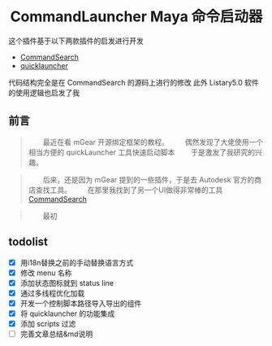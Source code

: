 
<h1 style="text-align:center">
CommandLauncher Maya 命令启动器
</h1>

这个插件基于以下两款插件的启发进行开发
+ [CommandSearch](http://technicaldirector.nl/projects/command_search/)
+ [quicklauncher](https://github.com/csaez/quicklauncher)

代码结构完全是在 CommandSearch 的源码上进行的修改
此外 Listary5.0 软件的使用逻辑也启发了我

## 前言

> &emsp;&emsp;最近在看 mGear 开源绑定框架的教程。
> &emsp;&emsp;偶然发现了大佬使用一个相当方便的 quickLauncher 工具快速启动脚本
> &emsp;&emsp;于是激发了我研究的兴趣。

> &emsp;&emsp;后来，还是因为 mGear 提到的一些插件，于是去 Autodesk 官方的商店查找工具。
> &emsp;&emsp;在那里我找到了另一个UI做得非常棒的工具 [CommandSearch](https://apps.autodesk.com/MAYA/en/Detail/Index?id=3148420959640138602)

> &emsp;&emsp;最初

## todolist

- [x] 用i18n替换之前的手动替换语言方式
- [x] 修改 menu 名称
- [x] 添加状态图标就到 status line
- [x] 通过多线程优化加载
- [x] 开发一个控制脚本路径导入导出的组件
- [x] 将 quicklauncher 的功能集成
- [x] 添加 scripts 过滤
- [ ] 完善文章总结&md说明
